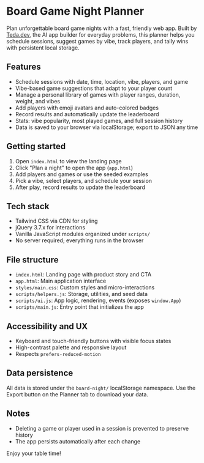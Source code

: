 # Board Game Night Planner

Plan unforgettable board game nights with a fast, friendly web app. Built by [Teda.dev](https://teda.dev), the AI app builder for everyday problems, this planner helps you schedule sessions, suggest games by vibe, track players, and tally wins with persistent local storage.

## Features
- Schedule sessions with date, time, location, vibe, players, and game
- Vibe-based game suggestions that adapt to your player count
- Manage a personal library of games with player ranges, duration, weight, and vibes
- Add players with emoji avatars and auto-colored badges
- Record results and automatically update the leaderboard
- Stats: vibe popularity, most played games, and full session history
- Data is saved to your browser via localStorage; export to JSON any time

## Getting started
1. Open `index.html` to view the landing page
2. Click "Plan a night" to open the app (`app.html`)
3. Add players and games or use the seeded examples
4. Pick a vibe, select players, and schedule your session
5. After play, record results to update the leaderboard

## Tech stack
- Tailwind CSS via CDN for styling
- jQuery 3.7.x for interactions
- Vanilla JavaScript modules organized under `scripts/`
- No server required; everything runs in the browser

## File structure
- `index.html`: Landing page with product story and CTA
- `app.html`: Main application interface
- `styles/main.css`: Custom styles and micro-interactions
- `scripts/helpers.js`: Storage, utilities, and seed data
- `scripts/ui.js`: App logic, rendering, events (exposes `window.App`)
- `scripts/main.js`: Entry point that initializes the app

## Accessibility and UX
- Keyboard and touch-friendly buttons with visible focus states
- High-contrast palette and responsive layout
- Respects `prefers-reduced-motion`

## Data persistence
All data is stored under the `board-night/` localStorage namespace. Use the Export button on the Planner tab to download your data.

## Notes
- Deleting a game or player used in a session is prevented to preserve history
- The app persists automatically after each change

Enjoy your table time!
